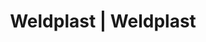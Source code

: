 ---
Filename: "eshop-products-variant102"
Link: "file:/Users/vinayakpatel/Downloads/www.weldplast.cz/eshop_products_compare/add/eshop-products-variant102"
product_name: "null"
product_id: "null"
title: "Weldplast | Weldplast"
product_desc: ""
product_specs: ""
product_downloads: ""
href: ""
p_desc_2: ""
accessories: ""
similar_products: ""
---